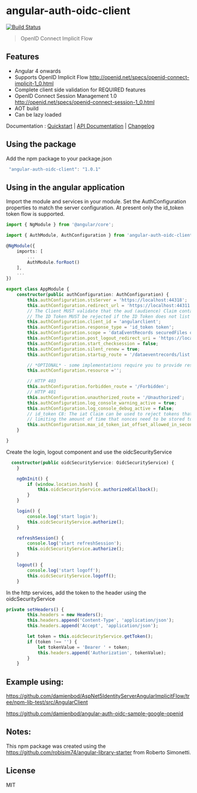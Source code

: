 # angular-auth-oidc-client
[![Build Status](https://travis-ci.org/damienbod/angular-auth-oidc-client.svg?branch=master)](https://travis-ci.org/damienbod/angular-auth-oidc-client) 
>OpenID Connect Implicit Flow


## Features
- Angular 4 onwards
- Supports OpenID Implicit Flow http://openid.net/specs/openid-connect-implicit-1_0.html
- Complete client side validation for REQUIRED features
- OpenID Connect Session Management 1.0 http://openid.net/specs/openid-connect-session-1_0.html
- AOT build
- Can be lazy loaded

Documentation : [Quickstart](https://github.com/damienbod/angular-auth-oidc-client) | [API Documentation](https://github.com/damienbod/angular-auth-oidc-client/blob/master/API_DOCUMENTATION.md) | [Changelog](https://github.com/damienbod/angular-auth-oidc-client/blob/master/CHANGELOG.md)

## <a></a>Using the package

Add the npm package to your package.json
```typescript
 "angular-auth-oidc-client": "1.0.1"
```

## Using in the angular application

Import the module and services in your module. Set the AuthConfiguration properties to match the server configuration. At present only the id_token token flow is supported.

```typescript
import { NgModule } from '@angular/core';

import { AuthModule, AuthConfiguration } from 'angular-auth-oidc-client';

@NgModule({
    imports: [
        ...
        AuthModule.forRoot()
    ],
    ...
})

export class AppModule {
    constructor(public authConfiguration: AuthConfiguration) {
        this.authConfiguration.stsServer = 'https://localhost:44318';
        this.authConfiguration.redirect_url = 'https://localhost:44311';
        // The Client MUST validate that the aud (audience) Claim contains its client_id value registered at the Issuer identified by the iss (issuer) Claim as an audience.
        // The ID Token MUST be rejected if the ID Token does not list the Client as a valid audience, or if it contains additional audiences not trusted by the Client.
        this.authConfiguration.client_id = 'angularclient';
        this.authConfiguration.response_type = 'id_token token';
        this.authConfiguration.scope = 'dataEventRecords securedFiles openid';
        this.authConfiguration.post_logout_redirect_uri = 'https://localhost:44311/Unauthorized';
        this.authConfiguration.start_checksession = false;
        this.authConfiguration.silent_renew = true;
        this.authConfiguration.startup_route = '/dataeventrecords/list';

        // *OPTIONAL* - some implementations require you to provide resource (e.g. client id or resource name) along with the request. provide it here. 
        this.authConfiguration.resource ='';

        // HTTP 403
        this.authConfiguration.forbidden_route = '/Forbidden';
        // HTTP 401
        this.authConfiguration.unauthorized_route = '/Unauthorized';
        this.authConfiguration.log_console_warning_active = true;
        this.authConfiguration.log_console_debug_active = false;
        // id_token C8: The iat Claim can be used to reject tokens that were issued too far away from the current time,
        // limiting the amount of time that nonces need to be stored to prevent attacks.The acceptable range is Client specific.
        this.authConfiguration.max_id_token_iat_offset_allowed_in_seconds = 3;
    }

}

```

Create the login, logout component and use the oidcSecurityService

```typescript
  constructor(public oidcSecurityService: OidcSecurityService) {
    }

    ngOnInit() {
        if (window.location.hash) {
            this.oidcSecurityService.authorizedCallback();
        }
    }

    login() {
        console.log('start login');
        this.oidcSecurityService.authorize();
    }

    refreshSession() {
        console.log('start refreshSession');
        this.oidcSecurityService.authorize();
    }

    logout() {
        console.log('start logoff');
        this.oidcSecurityService.logoff();
    }

```

In the http services, add the token to the header using the oidcSecurityService

```typescript
private setHeaders() {
        this.headers = new Headers();
        this.headers.append('Content-Type', 'application/json');
        this.headers.append('Accept', 'application/json');

        let token = this.oidcSecurityService.getToken();
        if (token !== '') {
            let tokenValue = 'Bearer ' + token;
            this.headers.append('Authorization', tokenValue);
        }
    }

```


## Example using: 

https://github.com/damienbod/AspNet5IdentityServerAngularImplicitFlow/tree/npm-lib-test/src/AngularClient

https://github.com/damienbod/angular-auth-oidc-sample-google-openid

## Notes: 

This npm package was created using the https://github.com/robisim74/angular-library-starter from Roberto Simonetti.

## License
MIT
